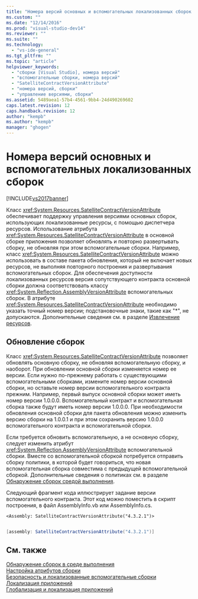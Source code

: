 ```yaml
---
title: "Номера версий основных и вспомогательных локализованных сборок | Microsoft Docs"
ms.custom: ""
ms.date: "12/14/2016"
ms.prod: "visual-studio-dev14"
ms.reviewer: ""
ms.suite: ""
ms.technology: 
  - "vs-ide-general"
ms.tgt_pltfrm: ""
ms.topic: "article"
helpviewer_keywords: 
  - "сборки [Visual Studio], номера версий"
  - "вспомогательные сборки, номера версий"
  - "SatelliteContractVersionAttribute"
  - "номера версий, сборки"
  - "управление версиями, сборки"
ms.assetid: 5489aea1-57b4-4561-9bb4-24d490269602
caps.latest.revision: 12
caps.handback.revision: 12
author: "kempb"
ms.author: "kempb"
manager: "ghogen"
---
```

# Номера версий основных и вспомогательных локализованных сборок
[!INCLUDE[vs2017banner](../code-quality/includes/vs2017banner.md)]

Класс <xref:System.Resources.SatelliteContractVersionAttribute> обеспечивает поддержку управления версиями основных сборок, использующих локализованные ресурсы, с помощью диспетчера ресурсов.  Использование атрибута <xref:System.Resources.SatelliteContractVersionAttribute> в основной сборке приложения позволяет обновлять и повторно развертывать сборку, не обновляя при этом вспомогательные сборки.  Например, класс <xref:System.Resources.SatelliteContractVersionAttribute> можно использовать в составе пакета обновления, который не включает новых ресурсов, не выполняя повторного построения и развертывания вспомогательных сборок.  Для обеспечения доступности локализованных ресурсов версия сопутствующего контракта основной сборки должна соответствовать классу <xref:System.Reflection.AssemblyVersionAttribute> вспомогательных сборок.  В атрибуте <xref:System.Resources.SatelliteContractVersionAttribute> необходимо указать точный номер версии; подстановочные знаки, такие как "\*", не допускаются.  Дополнительные сведения см. в разделе [Извлечение ресурсов](../Topic/Retrieving%20Resources%20in%20Desktop%20Apps.md).  
  
## Обновление сборок  
 Класс <xref:System.Resources.SatelliteContractVersionAttribute> позволяет обновлять основную сборку, не обновляя вспомогательную сборку, и наоборот.  При обновлении основной сборки изменяется номер ее версии.  Если нужно по\-прежнему работать с существующими вспомогательными сборками, измените номер версии основной сборки, но оставьте номер версии вспомогательного контракта прежним.  Например, первый выпуск основной сборки может иметь номер версии 1.0.0.0.  Вспомогательный контракт и вспомогательная сборка также будут иметь номер версии 1.0.0.0.  При необходимости обновления основной сборки для пакета обновления можно изменить версию сборки на 1.0.0.1 и при этом сохранить версию 1.0.0.0 вспомогательного контракта и вспомогательной сборки.  
  
 Если требуется обновить вспомогательную, а не основную сборку, следует изменить атрибут <xref:System.Reflection.AssemblyVersionAttribute> вспомогательной сборки.  Вместе со вспомогательной сборкой потребуется отправить сборку политики, в которой будет говориться, что новая вспомогательная сборка совместима с предыдущей вспомогательной сборкой.  Дополнительные сведения о политиках см. в разделе [Обнаружение сборок средой выполнения](../Topic/How%20the%20Runtime%20Locates%20Assemblies.md).  
  
 Следующий фрагмент кода иллюстрирует задание версии вспомогательного контракта.  Этот код можно поместить в скрипт построения, в файл AssemblyInfo.vb или AssemblyInfo.cs.  
  
```vb#  
<Assembly: SatelliteContractVersionAttribute("4.3.2.1")>  
  
```  
  
```c#  
[assembly: SatelliteContractVersionAttribute("4.3.2.1")]  
```  
  
## См. также  
 [Обнаружение сборок в среде выполнения](../Topic/How%20the%20Runtime%20Locates%20Assemblies.md)   
 [Настройка атрибутов сборки](../Topic/Setting%20Assembly%20Attributes.md)   
 [Безопасность и локализованные вспомогательные сборки](../ide/security-and-localized-satellite-assemblies.md)   
 [Локализация приложений](../ide/localizing-applications.md)   
 [Глобализация и локализация приложений](../ide/globalizing-and-localizing-applications.md)
